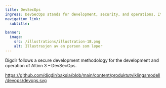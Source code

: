 ```yaml
---
title: DevSecOps
ingress: DevSecOps stands for development, security, and operations. It is an extension of the DevOps practice. Each term defines different roles and responsibilities of software teams when they are building software applications.
navigation_link:
  subtitle: 

banner:
  image:
    src: /illustrations/illustration-18.png
    alt: Illustrasjon av en person som løper
---
```


Digdir follows a secure development methodology for the development and operation of Altinn 3 – DevSecOps. 

https://github.com/digdir/baksia/blob/main/content/produktutviklingsmodell/devops/devops.svg
